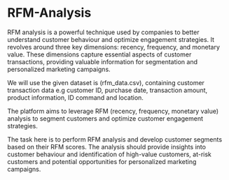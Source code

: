 # RFM-Analysis

RFM analysis is a powerful technique used by companies to better understand customer behaviour and optimize engagement strategies. 
It revolves around three key dimensions: recency, frequency, and monetary value. 
These dimensions capture essential aspects of customer transactions, providing valuable information for segmentation and personalized marketing campaigns.

We will use the given dataset is (rfm_data.csv), containing customer transaction data e.g customer ID, purchase date, transaction amount, product information, ID command and
location. 

The platform aims to leverage RFM (recency, frequency, monetary value) analysis to segment customers and optimize customer engagement strategies.

The task here is to perform RFM analysis and develop customer segments based on their RFM scores. 
The analysis should provide insights into customer behaviour and identification of high-value customers, at-risk customers
and potential opportunities for personalized marketing campaigns.
